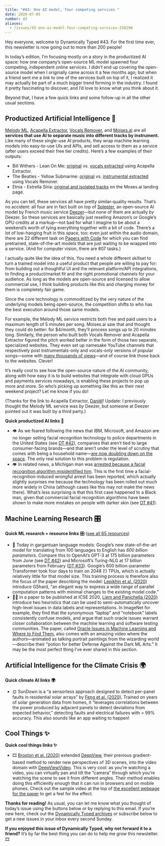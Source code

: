 ```yaml
---
title: "#43: One AI model, four competing services "
date: 2020-07-05
number: 43
aliases:
  - /issues/43-one-ai-model-four-competing-services-258290
---
```


Hey everyone, welcome to Dynamically Typed #43.
For the first time ever, this newsletter is now going out to more than 200 people!

In today’s edition, I’m focusing mostly on a story in the productized AI space: how one company’s open-source ML model spawned four competing, independent online services.
I didn’t end up covering the open-source model when I originally came across it a few months ago; but when a friend sent me a link to one of the services built on top of it, I realized it may actually be part of a much bigger trend forming in the industry.
I found it pretty fascinating to discover, and I’d love to know what you think about it.

Beyond that, I have a few quick links and some follow-up in all the other usual sections.

## Productized Artificial Intelligence 🔌

[Melody ML](https://melody.ml?utm_campaign=Dynamically%20Typed&utm_medium=email&utm_source=Revue%20newsletter), [Acapella Extractor](https://www.acapella-extractor.com?utm_campaign=Dynamically%20Typed&utm_medium=email&utm_source=Revue%20newsletter), [Vocals Remover](https://www.remove-vocals.com?utm_campaign=Dynamically%20Typed&utm_medium=email&utm_source=Revue%20newsletter), and [Moises.ai](https://moises.ai?utm_campaign=Dynamically%20Typed&utm_medium=email&utm_source=Revue%20newsletter) are all **services that use AI to separate music into different tracks by instrument.**
Like many of these single-use AI products, they wrap machine learning models into easy-to-use UIs and APIs, and sell access to them as a service (after users exceed their free tier credits).
Here’s a few examples of their outputs:

* Bill Withers - Lean On Me: [original](https://www.youtube.com/watch?utm_campaign=Dynamically%20Typed&utm_medium=email&utm_source=Revue%20newsletter&v=fOZ-MySzAac) vs. [vocals extracted](https://youtu.be/01YrXUChqCI?utm_campaign=Dynamically%20Typed&utm_medium=email&utm_source=Revue%20newsletter) using Acapella Extractor.
* The Beatles - Yellow Submarine: [original](https://www.youtube.com/watch?utm_campaign=Dynamically%20Typed&utm_medium=email&utm_source=Revue%20newsletter&v=m2uTFF_3MaA) vs. [instrumental extracted](https://youtu.be/PviSf_deGyE?utm_campaign=Dynamically%20Typed&utm_medium=email&utm_source=Revue%20newsletter) using Vocals Remover.
* Etnia - Estrella Síria: [original and isolated tracks](https://moises.ai?utm_campaign=Dynamically%20Typed&utm_medium=email&utm_source=Revue%20newsletter) on the Moses.ai landing page.

As you can tell, these services all have pretty similar-quality results.
That’s no accident: all four are in fact built on top of [Spleeter](https://github.com/deezer/spleeter?utm_campaign=Dynamically%20Typed&utm_medium=email&utm_source=Revue%20newsletter), an open-source AI model by French music service [Deezer](https://www.deezer.com/?utm_campaign=Dynamically%20Typed&utm_medium=email&utm_source=Revue%20newsletter)—but none of them are actually _by_ Deezer.
So these services are basically just reselling Amazon’s or Google’s GPU credits at a markup—not bad for what I imagine to be about a weekend’s worth of tying everything together with a bit of code.
There’s a lot of low-hanging fruit in this space, too: even just within the audio domain, there are 22 different task on [Papers with Code](https://paperswithcode.com/area/audio?utm_campaign=Dynamically%20Typed&utm_medium=email&utm_source=Revue%20newsletter) for which you can find pretrained, state-of-the-art models that are just waiting to be wrapped into a service.
(And for computer vision, there are 807 tasks.)

I actually quite like the idea of this.
You need a whole different skillset to turn a trained model into a useful product that people are willing to pay for: from building out a thoughtful UI and the relevant platform/API integrations, to finding a product/market fit and the right promotional channels for your audience.
As long as the models are open-source and licensed to allow commercial use, I think building products like this and charging money for them is completely fair game.

Since the core technology is commoditized by the very nature of the underlying models being open-source, the competition shifts to who has the best execution around those same models.

For example, the Melody ML service restricts both free and paid users to a maximum length of 5 minutes per song.
Moises.ai saw that and thought they could do better: for $4/month, they’ll process songs up to 20 minutes long.
Similarly, the person who built both Vocals Remover and Acapella Extractor figured the pitch worked better in the form of those two separate, specialized websites.
They even set up namesake YouTube channels that respectively post instrumentals-only and vocals-only versions of popular songs—some with [many thousands of views](https://youtu.be/01YrXUChqCI?utm_campaign=Dynamically%20Typed&utm_medium=email&utm_source=Revue%20newsletter)—and of course link those back to the websites.
Clever!

It’s really cool to see how the open-source nature of the AI community, along with how easy it is to build websites that integrate with cloud GPUs and payments services nowadays, is enabling these projects to pop up more and more.
So who’s picking up something like this as their next weekend project?
Let me know if you do!

(Thanks for the link to Acapella Extractor, [Daniël](https://www.linkedin.com/in/daniel-vos/?utm_campaign=Dynamically%20Typed&utm_medium=email&utm_source=Revue%20newsletter)!
Update: I previously thought the Melody ML service was _by_ Deezer, but someone at Deezer pointed out it was built by a third party.)

**Quick productized AI links 🔌**

* 👁 As we feared following the news that IBM, Microsoft, and Amazon are no longer selling facial recognition technology to police departments in the United States (see [DT #42](https://dynamicallytyped.com/issues/42-facial-recognition-exodus-openai-s-new-gpt-3-language-model-and-oil-in-the-cloud-254772?utm_campaign=Dynamically%20Typed&utm_medium=email&utm_source=Revue%20newsletter)), companies that aren’t tied to large consumer-facing brands—and that aren’t under the level of scrutiny that comes with being a household name—[are now doubling down on the space](https://www.wsj.com/articles/facial-recognition-companies-commit-to-police-market-after-amazon-microsoft-exit-11591997320?utm_campaign=Dynamically%20Typed&utm_medium=email&utm_source=Revue%20newsletter). The only real solution to this problem is regulation.
* 👁 In related news, a Michigan man was [arrested because a facial recognition algorithm misidentified him](https://www.nytimes.com/2020/06/24/technology/facial-recognition-arrest.html?utm_campaign=Dynamically%20Typed&utm_medium=email&utm_source=Revue%20newsletter). This is the first time a facial-recognition-induced wrongful arrest has been reported, which actually slightly surprises me because the technology has been rolled out much more widely in China (although cases like this may not make the news there). What’s less surprising is that this first case happened to a Black man, given that commercial facial recognition algorithms have been shown to make more mistakes on people with darker skin (see [DT #41](https://dynamicallytyped.com/issues/41-black-lives-matter-highlighting-ml-ai-products-research-and-climate-projects-by-black-creators-251381?utm_campaign=Dynamically%20Typed&utm_medium=email&utm_source=Revue%20newsletter)).

## Machine Learning Research 🎛

**Quick ML research + resource links** 🎛 ([see all 65 resources](https://www.notion.so/adab36fecaea4306880898f41dcb9cb3?utm_campaign=Dynamically%20Typed&utm_medium=email&utm_source=Revue%20newsletter&v=cb3a74562c914234ac171931dad6c2e4))

* 💱 Today in gargantuan language models: Google’s new state-of-the-art model for translating from 100 languages to English has _600 billion parameters_. Compare this to OpenAI’s GPT-3 at 175 billion parameters from June (see [DT #42](https://dynamicallytyped.com/issues/42-facial-recognition-exodus-openai-s-new-gpt-3-language-model-and-oil-in-the-cloud-254772?utm_campaign=Dynamically%20Typed&utm_medium=email&utm_source=Revue%20newsletter)) and Microsoft’s Turing-NLG at 17 billion parameters from February ([DT #33](https://dynamicallytyped.com/issues/33-billie-eilish-answers-ai-generated-interview-questions-visual-search-for-aerial-imagery-and-the-tech-won-t-drill-it-pledge-224742?utm_campaign=Dynamically%20Typed&utm_medium=email&utm_source=Revue%20newsletter)). Google’s 600 billion-parameter Transformer took four days to train on 2048 (!) TPUs, which is actually relatively little for that model size. This training process is therefore also the focus of the paper describing the model: [Lepikhin et al. (2020)](https://arxiv.org/abs/2006.16668?utm_campaign=Dynamically%20Typed&utm_medium=email&utm_source=Revue%20newsletter) introduce GShard, “an elegant way to express a wide range of parallel computation patterns with minimal changes to the existing model code.”
* 🧙‍♀️ In a paper to be published at ICSE 2020, [Liem and Panichella (2020)](https://pure.tudelft.nl/portal/en/publications/oracle-issues-in-machine-learning-and-where-to-find-them\(01091b30-9b8e-46eb-972e-e5b90e509a60\).html?utm_campaign=Dynamically%20Typed&utm_medium=email&utm_source=Revue%20newsletter) introduce two heuristics that can be used to semi-automatically uncover high-level issues in data labels and representations. In ImageNet for example, they find that the synonymous “laptop” and “notebook” labels consistently confuse models, and argue that such oracle issues warrant closer collaboration between the machine learning and software testing communities. The paper, called [Oracle Issues in Machine Learning and Where to Find Them](https://www.youtube.com/watch?feature=youtu.be&utm_campaign=Dynamically%20Typed&utm_medium=email&utm_source=Revue%20newsletter&v=4KUgMOREzjs), also comes with an amazing video where the authors—animated as talking portrait paintings from the wizarding world—describe their “potion for better Defense Against the Dark ML Arts.” It may be the most perfect thing I’ve ever shared in this section.

## Artificial Intelligence for the Climate Crisis 🌍

**Quick climate AI links 🌍**

* 🌞 SunDown is a “a sensorless approach designed to detect per-panel faults in residential solar arrays” by [Feng et al. (2020)](https://arxiv.org/abs/2005.12181?utm_campaign=Dynamically%20Typed&utm_medium=email&utm_source=Revue%20newsletter). Trained on years of solar generation data from homes, it “leverages correlations between the power produced by adjacent panels to detect deviations from expected behavior,” detecting faults and electrical failures with > 99% accuracy. This also sounds like an app waiting to happen!

## Cool Things ✨

**Quick cool things links ✨**

* 🎞 [Broxton et al. (2020)](https://storage.googleapis.com/immersive-lf-video-siggraph2020/ImmersiveLightFieldVideoWithALayeredMeshRepresentation.pdf?utm_campaign=Dynamically%20Typed&utm_medium=email&utm_source=Revue%20newsletter) extended [DeepView](https://augmentedperception.github.io/deepview/?utm_campaign=Dynamically%20Typed&utm_medium=email&utm_source=Revue%20newsletter), their previous gradient-based method to render new perspectives of 3D scenes, into the video domain with [DeepViewVideo](https://augmentedperception.github.io/deepviewvideo/?utm_campaign=Dynamically%20Typed&utm_medium=email&utm_source=Revue%20newsletter). This is very cool: as you’re watching a video, you can virtually pan and tilt the “camera” through which you’re watching the scene to see it from different angles. Their method enables doing this efficiently enough that it can run in browsers and on mobile phones. Check out the sample video at the top of [the excellent webpage for the paper](https://augmentedperception.github.io/deepviewvideo/?utm_campaign=Dynamically%20Typed&utm_medium=email&utm_source=Revue%20newsletter) to get a feel for the effect.

**Thanks for reading!**
As usual, you can let me know what you thought of today’s issue using the buttons below or by replying to this email.
If you’re new here, check out the [Dynamically Typed archives](https://dynamicallytyped.com/?utm_campaign=Dynamically%20Typed&utm_medium=email&utm_source=Revue%20newsletter) or subscribe below to get a new issues in your inbox every second Sunday.

**If you enjoyed this issue of Dynamically Typed, why not forward it to a friend?**
It’s by far the best thing you can do to help me grow this newsletter.
🎞